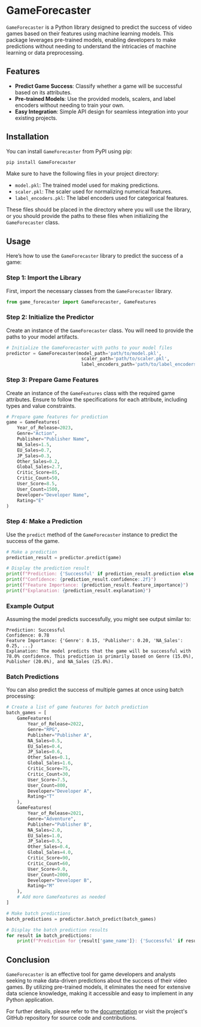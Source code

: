  
# GameForecaster

`GameForecaster` is a Python library designed to predict the success of video games based on their features using machine learning models. This package leverages pre-trained models, enabling developers to make predictions without needing to understand the intricacies of machine learning or data preprocessing.

## Features

- **Predict Game Success**: Classify whether a game will be successful based on its attributes.
- **Pre-trained Models**: Use the provided models, scalers, and label encoders without needing to train your own.
- **Easy Integration**: Simple API design for seamless integration into your existing projects.

## Installation

You can install `GameForecaster` from PyPI using pip:

```bash
pip install GameForecaster
```

Make sure to have the following files in your project directory:
- `model.pkl`: The trained model used for making predictions.
- `scaler.pkl`: The scaler used for normalizing numerical features.
- `label_encoders.pkl`: The label encoders used for categorical features.

These files should be placed in the directory where you will use the library, or you should provide the paths to these files when initializing the `GameForecaster` class.

## Usage

Here’s how to use the `GameForecaster` library to predict the success of a game:

### Step 1: Import the Library

First, import the necessary classes from the `GameForecaster` library.

```python
from game_forecaster import GameForecaster, GameFeatures
```

### Step 2: Initialize the Predictor

Create an instance of the `GameForecaster` class. You will need to provide the paths to your model artifacts.

```python
# Initialize the GameForecaster with paths to your model files
predictor = GameForecaster(model_path='path/to/model.pkl',
                            scaler_path='path/to/scaler.pkl',
                            label_encoders_path='path/to/label_encoders.pkl')
```

### Step 3: Prepare Game Features

Create an instance of the `GameFeatures` class with the required game attributes. Ensure to follow the specifications for each attribute, including types and value constraints.

```python
# Prepare game features for prediction
game = GameFeatures(
    Year_of_Release=2023,
    Genre="Action",
    Publisher="Publisher Name",
    NA_Sales=1.5,
    EU_Sales=0.7,
    JP_Sales=0.3,
    Other_Sales=0.2,
    Global_Sales=2.7,
    Critic_Score=85,
    Critic_Count=50,
    User_Score=8.5,
    User_Count=1500,
    Developer="Developer Name",
    Rating="E"
)
```

### Step 4: Make a Prediction

Use the `predict` method of the `GameForecaster` instance to predict the success of the game.

```python
# Make a prediction
prediction_result = predictor.predict(game)

# Display the prediction result
print(f"Prediction: {'Successful' if prediction_result.prediction else 'Not Successful'}")
print(f"Confidence: {prediction_result.confidence:.2f}")
print(f"Feature Importance: {prediction_result.feature_importance}")
print(f"Explanation: {prediction_result.explanation}")
```

### Example Output

Assuming the model predicts successfully, you might see output similar to:

```
Prediction: Successful
Confidence: 0.78
Feature Importance: {'Genre': 0.15, 'Publisher': 0.20, 'NA_Sales': 0.25, ...}
Explanation: The model predicts that the game will be successful with 78.0% confidence. This prediction is primarily based on Genre (15.0%), Publisher (20.0%), and NA_Sales (25.0%).
```

### Batch Predictions

You can also predict the success of multiple games at once using batch processing:

```python
# Create a list of game features for batch prediction
batch_games = [
    GameFeatures(
        Year_of_Release=2022,
        Genre="RPG",
        Publisher="Publisher A",
        NA_Sales=0.5,
        EU_Sales=0.4,
        JP_Sales=0.6,
        Other_Sales=0.1,
        Global_Sales=1.6,
        Critic_Score=75,
        Critic_Count=30,
        User_Score=7.5,
        User_Count=800,
        Developer="Developer A",
        Rating="T"
    ),
    GameFeatures(
        Year_of_Release=2021,
        Genre="Adventure",
        Publisher="Publisher B",
        NA_Sales=2.0,
        EU_Sales=1.0,
        JP_Sales=0.5,
        Other_Sales=0.4,
        Global_Sales=4.0,
        Critic_Score=90,
        Critic_Count=60,
        User_Score=9.0,
        User_Count=2000,
        Developer="Developer B",
        Rating="M"
    ),
    # Add more GameFeatures as needed
]

# Make batch predictions
batch_predictions = predictor.batch_predict(batch_games)

# Display the batch prediction results
for result in batch_predictions:
    print(f"Prediction for {result['game_name']}: {'Successful' if result['prediction'] else 'Not Successful'}")
```

## Conclusion

`GameForecaster` is an effective tool for game developers and analysts seeking to make data-driven predictions about the success of their video games. By utilizing pre-trained models, it eliminates the need for extensive data science knowledge, making it accessible and easy to implement in any Python application.

For further details, please refer to the [documentation](https://pypi.org/project/GameForecaster/) or visit the project's GitHub repository for source code and contributions.

 
